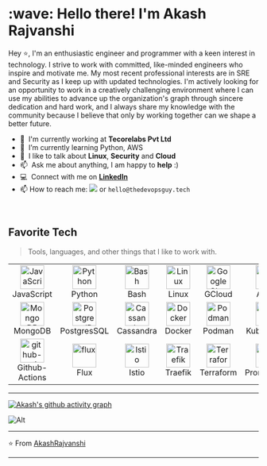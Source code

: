 <h1 align="left" id="akash-title">:wave: Hello there! I'm Akash Rajvanshi</h1>

Hey ⭐, I'm an enthusiastic engineer and programmer with a keen interest in technology. I strive to work with committed, like-minded engineers who inspire and motivate me. My most recent professional interests are in SRE and Security as I keep up with updated technologies.
I'm actively looking for an opportunity to work in a creatively challenging environment where I can use my abilities to advance up the organization's graph through sincere dedication and hard work, and I always share my knowledge with the community because I believe that only by working together can we shape a better future.

- :office: &nbsp;I'm currently working at **Tecorelabs Pvt Ltd**
- :seedling: &nbsp;I’m currently learning Python, AWS
- :speech_balloon: &nbsp;I like to talk about **Linux**, **Security** and **Cloud**
- :mailbox: &nbsp;Ask me about anything, I am happy to **help** :)
- :computer: &nbsp;Connect with me on **[LinkedIn]**
- 📫 How to reach me: <a href="https://twitter.com/intent/follow?screen_name=Akash_Rajvanshi&tw_p=followbutton"><img src="https://img.shields.io/twitter/follow/Akash_Rajvanshi?label=%40Akash_Rajvanshi&style=social"></a> or `hello@thedevopsguy.tech`

<br>

<h2 align="left" id="devops">Favorite Tech</h2>

> Tools, languages, and other things that I like to work with.

<table align="center">
  <tr>
    <td align="center" width="96">
      <a href="#devops">
        <img src="https://upload.wikimedia.org/wikipedia/commons/thumb/9/99/Unofficial_JavaScript_logo_2.svg/1024px-Unofficial_JavaScript_logo_2.svg.png" width="48" height="48" alt="JavaScript" />
      </a>
      <br>JavaScript
    </td>
    <td align="center" width="96">
      <a href="#devops">
        <img src="https://upload.wikimedia.org/wikipedia/commons/thumb/c/c3/Python-logo-notext.svg/1200px-Python-logo-notext.svg.png" width="48" height="48" alt="Python" />
      </a>
      <br>Python
    </td>
        <td align="center" width="96">
      <a href="#devops">
        <img src="https://bashlogo.com/img/symbol/png/full_colored_dark.png" width="48" height="48" alt="Bash" />
      </a>
      <br>Bash
    </td>
    <td align="center" width="96">
      <a href="#devops" >
        <img src="https://camo.githubusercontent.com/d7574156c7a1844d3c2907bae0e76254cca759290c08e08a6ef2bd7543c8c0ca/68747470733a2f2f692e6962622e636f2f737331374b47302f63376238313133323437666563643833626439623565643562643366333464352d72656d6f766562672d707265766965772e706e67" width="48" height="48" alt="Linux" />
      </a>
      <br>Linux
    </td>
    <td align="center" width="96">
      <a href="#devops" >
        <img src="https://brandeps.com/logo-download/G/Google-Cloud-logo-vector-01.svg" width="48" height="48" alt="Google Cloud" />
      </a>
      <br>GCloud
    </td>
    <td align="center" width="96">
      <a href="#devops">
        <img src="https://i.ibb.co/jDGr3z0/azure-removebg-preview.png" width="48" height="48" alt="Azure" />
      </a>
      <br>Azure
    </td>
        <td align="center" width="96">
      <a href="#devops">
        <img src="https://landscape.cncf.io/logos/amazon-elastic-kubernetes-service-distro-amazon-eks-d.svg" width="48" height="48" alt="Azure" />
      </a>
      <br>AWS
    </td>
        <td align="center" width="96">
      <a href="#devops" >
        <img src="https://upload.wikimedia.org/wikipedia/commons/thumb/3/3f/Git_icon.svg/1200px-Git_icon.svg.png" width="48" height="48" alt="Git" />
      </a>
      <br>Git
    </td>
    </tr>
    <tr>
     <td align="center" width="96">
      <a href="#devops" >
        <img src="https://i.ibb.co/QXHcMvM/58481021cef1014c0b5e494b.png" width="48" height="48" alt="Mongo DB" />
      </a>
      <br>MongoDB
    </td>
         <td align="center" width="96">
      <a href="#devops" >
        <img src="https://upload.wikimedia.org/wikipedia/commons/2/29/Postgresql_elephant.svg" width="48" height="48" alt="PostgresqlDB" />
      </a>
      <br>PostgresSQL
    </td>
        </td>
         <td align="center" width="96">
      <a href="#devops" >
        <img src="https://landscape.cncf.io/logos/cassandra.svg" width="48" height="48" alt="Cassandra" />
      </a>
      <br>Cassandra
    </td>
     <td align="center" width="96">
      <a href="#devops" >
        <img src="./images/docker.svg" width="48" height="48" alt="Docker" />
      </a>
      <br>Docker
    </td>
         <td align="center" width="96">
      <a href="#devops" >
        <img src="https://landscape.cncf.io/logos/podman.svg" width="48" height="48" alt="Podman" />
      </a>
      <br>Podman
    </td>
             <td align="center" width="96">
      <a href="#devops" >
        <img src="https://landscape.cncf.io/logos/kubernetes.svg" width="48" height="48" alt="Kubernetes" />
      </a>
      <br>Kubernetes
    </td>
        </td>
             <td align="center" width="96">
      <a href="#devops" >
        <img src="https://landscape.cncf.io/logos/helm.svg" width="48" height="48" alt="Helm" />
      </a>
      <br>Helm
    </td>
            </td>
             <td align="center" width="96">
      <a href="#devops" >
        <img src="https://landscape.cncf.io/logos/atlassian-member.svg" width="48" height="48" alt="Jira" />
      </a>
      <br>Jira
    </td>
    </tr>
   <tr>
    <td align="center" width="96">
      <a href="#devops" >
        <img src="https://landscape.cncf.io/logos/git-hub-actions.svg" width="48" height="48" alt="github-actions" />
      </a>
      <br>Github-Actions
    </td>
    <td align="center" width="96">
      <a href="#devops" >
        <img src="https://landscape.cncf.io/logos/flux.svg" width="48" height="48" alt="flux" />
      </a>
      <br>Flux
    </td>
        <td align="center" width="96">
      <a href="#devops" >
        <img src="https://landscape.cncf.io/logos/istio.svg" width="48" height="48" alt="Istio" />
      </a>
      <br>Istio
    </td>
            <td align="center" width="96">
      <a href="#devops" >
        <img src="https://landscape.cncf.io/logos/traefik.svg" width="48" height="48" alt="Traefik" />
      </a>
      <br>Traefik
    </td>
                <td align="center" width="96">
      <a href="#devops" >
        <img src="https://landscape.cncf.io/logos/terraform.svg" width="48" height="48" alt="Terraform" />
      </a>
      <br>Terraform
    </td>
                    <td align="center" width="96">
      <a href="#devops" >
        <img src="https://landscape.cncf.io/logos/prometheus.svg" width="48" height="48" alt="Prometheus" />
      </a>
      <br>Prometheus
    </td>
                        <td align="center" width="96">
      <a href="#devops" >
        <img src="https://landscape.cncf.io/logos/grafana.svg" width="48" height="48" alt="Grafana" />
      </a>
      <br>Grafana
    </td>
        </td>
                        <td align="center" width="96">
      <a href="#devops" >
        <img src="https://landscape.cncf.io/logos/graylog.svg" width="48" height="48" alt="Graylog" />
      </a>
      <br>Graylog
    </td>
  </tr>

</table>

---

[linkedin]: https://www.linkedin.com/in/akash-rajvanshi "LinkedIn"
[twitter]: https://twitter.com/Akash_Rajvanshi "Twitter"


[![Akash's github activity graph](https://activity-graph.herokuapp.com/graph?username=AkashRajvanshi&theme=react-dark)](https://github.com/AkashRajvanshi)


![Alt](https://repobeats.axiom.co/api/embed/bad8e8356ec865cafda06f55f345e5913e6b9059.svg "Repobeats analytics image")

---

⭐️ From [AkashRajvanshi](https://github.com/AkashRajvanshi)

---

